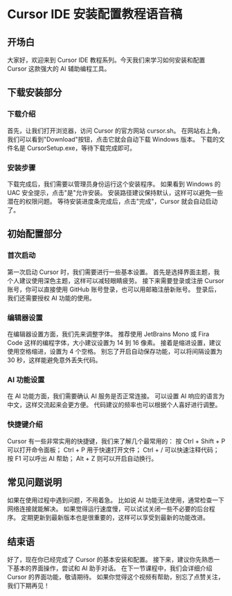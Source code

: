 # Cursor IDE 安装配置教程语音稿

## 开场白
大家好，欢迎来到 Cursor IDE 教程系列。今天我们来学习如何安装和配置 Cursor 这款强大的 AI 辅助编程工具。

## 下载安装部分

### 下载介绍
首先，让我们打开浏览器，访问 Cursor 的官方网站 cursor.sh。
在网站右上角，我们可以看到"Download"按钮，点击它就会自动下载 Windows 版本。
下载的文件名是 CursorSetup.exe，等待下载完成即可。

### 安装步骤
下载完成后，我们需要以管理员身份运行这个安装程序。
如果看到 Windows 的 UAC 安全提示，点击"是"允许安装。
安装路径建议保持默认，这样可以避免一些潜在的权限问题。
等待安装进度条完成后，点击"完成"，Cursor 就会自动启动了。

## 初始配置部分

### 首次启动
第一次启动 Cursor 时，我们需要进行一些基本设置。
首先是选择界面主题，我个人建议使用深色主题，这样可以减轻眼睛疲劳。
接下来需要登录或注册 Cursor 账号，你可以直接使用 GitHub 账号登录，也可以用邮箱注册新账号。
登录后，我们还需要授权 AI 功能的使用。

### 编辑器设置
在编辑器设置方面，我们先来调整字体。
推荐使用 JetBrains Mono 或 Fira Code 这样的编程字体，大小建议设置为 14 到 16 像素。
接着是缩进设置，建议使用空格缩进，设置为 4 个空格。
别忘了开启自动保存功能，可以将间隔设置为 30 秒，这样能避免意外丢失代码。

### AI 功能设置
在 AI 功能方面，我们需要确认 AI 服务是否正常连接。
可以设置 AI 响应的语言为中文，这样交流起来会更方便。
代码建议的频率也可以根据个人喜好进行调整。

### 快捷键介绍
Cursor 有一些非常实用的快捷键，我们来了解几个最常用的：
按 Ctrl + Shift + P 可以打开命令面板；
Ctrl + P 用于快速打开文件；
Ctrl + / 可以快速注释代码；
按 F1 可以呼出 AI 帮助；
Alt + Z 则可以开启自动换行。

## 常见问题说明
如果在使用过程中遇到问题，不用着急。
比如说 AI 功能无法使用，通常检查一下网络连接就能解决。
如果觉得运行速度慢，可以试试关闭一些不必要的后台程序。
定期更新到最新版本也是很重要的，这样可以享受到最新的功能改进。

## 结束语
好了，现在你已经完成了 Cursor 的基本安装和配置。
接下来，建议你先熟悉一下基本的界面操作，尝试和 AI 助手对话。
在下一节课程中，我们会详细介绍 Cursor 的界面功能，敬请期待。
如果你觉得这个视频有帮助，别忘了点赞关注，我们下期再见！ 